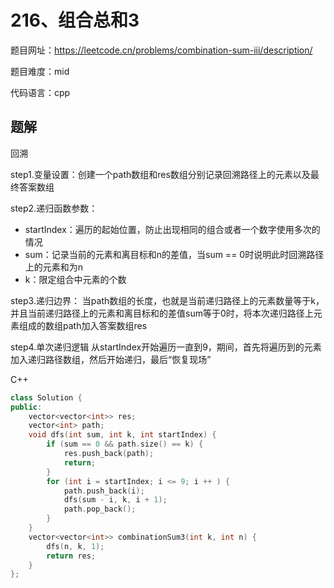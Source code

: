 # 216、组合总和3
题目网址：https://leetcode.cn/problems/combination-sum-iii/description/

题目难度：mid

代码语言：cpp
## 题解
回溯

step1.变量设置：创建一个path数组和res数组分别记录回溯路径上的元素以及最终答案数组

step2.递归函数参数：
* startIndex：遍历的起始位置，防止出现相同的组合或者一个数字使用多次的情况
* sum：记录当前的元素和离目标和n的差值，当sum == 0时说明此时回溯路径上的元素和为n
* k：限定组合中元素的个数

step3.递归边界：
当path数组的长度，也就是当前递归路径上的元素数量等于k，并且当前递归路径上的元素和离目标和的差值sum等于0时，将本次递归路径上元素组成的数组path加入答案数组res

step4.单次递归逻辑
从startIndex开始遍历一直到9，期间，首先将遍历到的元素加入递归路径数组，然后开始递归，最后“恢复现场”

C++
```cpp
class Solution {
public:
    vector<vector<int>> res;
    vector<int> path;
    void dfs(int sum, int k, int startIndex) {
        if (sum == 0 && path.size() == k) {
            res.push_back(path);
            return;
        }
        for (int i = startIndex; i <= 9; i ++ ) {
            path.push_back(i);
            dfs(sum - i, k, i + 1);
            path.pop_back();
        }
    }
    vector<vector<int>> combinationSum3(int k, int n) {
        dfs(n, k, 1);
        return res;
    }
};
```
